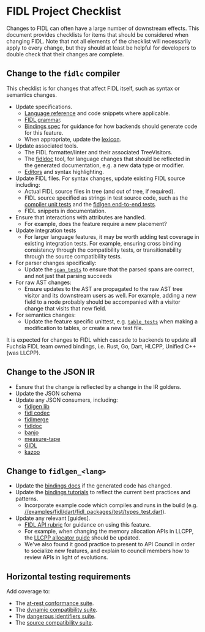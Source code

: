 # FIDL Project Checklist

Changes to FIDL can often have a large number of downstream effects. This
document provides checklists for items that should be considered when changing
FIDL. Note that not all elements of the checklist will necessarily apply to
every change, but they should at least be helpful for developers to double check
that their changes are complete.

## Change to the `fidlc` compiler

This checklist is for changes that affect FIDL itself, such as syntax or
semantics changes.

* Update specifications.
  * [Language reference][fidl-ref] and code snippets where applicable.
  * [FIDL grammar][fidl-grammar].
  * [Bindings spec][bindings-spec] for guidance for how backends should generate
    code for this feature.
  * When appropriate, update the [lexicon].
* Update associated tools.
  * The FIDL formatter/linter and their associated TreeVisitors.
  * The [fidldoc] tool, for language changes that should be reflected in the
    generated documentation, e.g. a new data type or modifier.
  * [Editors] and syntax highlighting.
* Update FIDL files. For syntax changes, update existing FIDL source including:
  * Actual FIDL source files in tree (and out of tree, if required).
  * FIDL source specified as strings in test source code, such as the
    [compiler unit tests][fidlc-tests] and the [fidlgen end-to-end tests][fidlgen-tests].
  * FIDL snippets in documentation.
* Ensure that interactions with attributes are handled.
  * For example, does the feature require a new placement?
* Update integration tests
  * For larger language features, it may be worth adding test coverage in
    existing integration tests. For example, ensuring cross binding consistency
    through the compatibility tests, or transitionability through the source
    compatibility tests.
* For parser changes specifically:
  * Update the [`span_tests`][span-tests] to ensure that the parsed spans are
    correct, and not just that parsing succeeds
* For raw AST changes:
  * Ensure updates to the AST are propagated to the raw AST tree visitor and its
    downstream users as well. For example, adding a new field to a node probably
    should be accompanied with a visitor change that visits that new field.
* For semantics changes:
  * Update the feature specific unittest, e.g. [`table_tests`][table-tests] when
    making a modification to tables, or create a new test file.

It is expected for changes to FIDL which cascade to backends to update all
Fuchsia FIDL team owned bindings, i.e. Rust, Go, Dart, HLCPP, Unified C++ (was
LLCPP).

## Change to the JSON IR

* Esnure that the change is reflected by a change in the IR goldens.
* Update the JSON schema
* Update any JSON consumers, including:
  * [fidlgen lib][fidlgen-lib]
  * [fidl codec][fidl-codec]
  * [fidlmerge]
  * [fidldoc]
  * [banjo]
  * [measure-tape]
  * [GIDL][gidl]
  * [kazoo]

## Change to `fidlgen_<lang>`

* Update the [bindings docs][bindings-refs] if the generated code has
  changed.
* Update the [bindings tutorials][bindings-tutorials] to reflect the current
  best practices and patterns.
  * Incorporate example code which compiles and runs in the build (e.g.
    [//examples/fidl/dart/fidl_packages/test/types_test.dart](/examples/fidl/dart/fidl_packages/test/types_test.dart)).
* Update any relevant [guides].
  * [FIDL API rubric][api-rubric] for guidance on using this feature.
  * For example, when changing the memory allocation APIs in LLCPP, the
    [LLCPP allocator guide][llcpp-allocators] should be updated.
  * We've also found it good practice to present to API Council in order to
    socialize new features, and explain to council members how to review APIs in
    light of evolutions.

## Horizontal testing requirements

Add coverage to:

* The [at-rest conformance suite].
* The [dynamic compatibility suite].
* The [dangerous identifiers suite].
* The [source compatibility suite].

<!-- xrefs -->
[api-rubric]: development/api/fidl.md
[at-rest conformance suite]: /src/tests/fidl/conformance_suite/
[banjo]: /src/devices/tools/fidlgen_banjo
[bindings-refs]: reference/fidl/bindings/overview.md
[bindings-spec]: reference/fidl/language/bindings-spec.md
[bindings-tutorials]: development/languages/fidl/tutorials/overview.md
[dangerous identifiers suite]: /src/tests/fidl/dangerous_identifiers/
[dynamic compatibility suite]: /src/tests/fidl/compatibility/
[editors]: development/languages/fidl/guides/editors.md
[fidl-codec]: /src/lib/fidl_codec
[fidlc-tests]: /tools/fidl/fidlc/tests
[fidl-grammar]: reference/fidl/language/grammar.md
[fidl-ref]: reference/fidl/language/language.md
[fidldoc]: /tools/fidl/fidldoc
[fidlgen-lib]: /tools/fidl/lib/fidlgen
[fidlgen-tests]: /tools/fidl/lib/fidlgentest
[fidlmerge]: /tools/fidl/fidlmerge
[gidl]: /tools/fidl/gidl
[kazoo]: /zircon/tools/kazoo
[lexicon]: reference/fidl/language/lexicon.md
[llcpp-allocators]: development/languages/fidl/tutorials/llcpp/topics/memory-ownership.md
[measure-tape]: /tools/fidl/measure-tape
[source compatibility suite]: /src/tests/fidl/source_compatibility/
[span-tests]: /tools/fidl/fidlc/tests/span_tests.cc
[table-tests]: /tools/fidl/fidlc/tests/table_tests.cc
